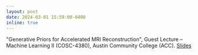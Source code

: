 ```yaml
---
layout: post
date: 2024-03-01 15:59:00-0400
inline: true
---
```


"Generative Priors for Accelerated MRI Reconstruction", Guest Lecture – Machine Learning II (COSC-4380), Austin Community College (ACC). [Slides](https://asad-aali.github.io/assets/pdf/ece_outstanding_grad24.pdf)